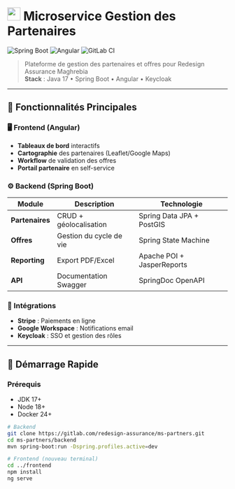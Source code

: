 # <img src="https://cdn-icons-png.flaticon.com/512/6132/6132221.png" width="30"/> Microservice Gestion des Partenaires

![Spring Boot](https://img.shields.io/badge/Spring_Boot-3.1-green.svg?logo=spring)
![Angular](https://img.shields.io/badge/Angular-15-red.svg?logo=angular)
![GitLab CI](https://img.shields.io/badge/GitLab_CI-CD-orange.svg?logo=gitlab)

> Plateforme de gestion des partenaires et offres pour Redesign Assurance Maghrebia  
> **Stack** : Java 17 • Spring Boot • Angular • Keycloak

---

## 🌟 Fonctionnalités Principales

### 🖥️ Frontend (Angular)
- **Tableaux de bord** interactifs
- **Cartographie** des partenaires (Leaflet/Google Maps)
- **Workflow** de validation des offres
- **Portail partenaire** en self-service

### ⚙️ Backend (Spring Boot)
| Module          | Description                          | Technologie                |
|-----------------|--------------------------------------|----------------------------|
| **Partenaires** | CRUD + géolocalisation               | Spring Data JPA + PostGIS  |
| **Offres**      | Gestion du cycle de vie              | Spring State Machine       |
| **Reporting**   | Export PDF/Excel                     | Apache POI + JasperReports |
| **API**         | Documentation Swagger                | SpringDoc OpenAPI          |

### 🔗 Intégrations
- **Stripe** : Paiements en ligne
- **Google Workspace** : Notifications email
- **Keycloak** : SSO et gestion des rôles

---

## 🚀 Démarrage Rapide

### Prérequis
- JDK 17+
- Node 18+
- Docker 24+

```bash
# Backend
git clone https://gitlab.com/redesign-assurance/ms-partners.git
cd ms-partners/backend
mvn spring-boot:run -Dspring.profiles.active=dev

# Frontend (nouveau terminal)
cd ../frontend
npm install
ng serve

